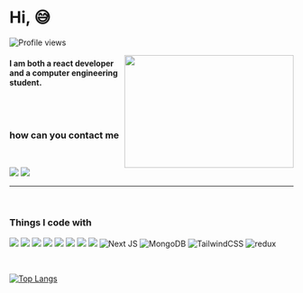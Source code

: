 

# Hi, :sweat_smile:

 

![Profile views](https://gpvc.arturio.dev/hsglc)  

<p>
  <img src="https://media.giphy.com/media/QNFhOolVeCzPQ2Mx85/giphy.gif" align="right" width="300" height="200">
</p>

#### I am both a react developer and a computer engineering student. 


<br />
<br />

### how can you contact me

<br />

[<img src="https://img.icons8.com/doodle/48/000000/twitter--v1.png"/>][twitter]
[<img src="https://img.icons8.com/doodle/50/000000/linkedin--v2.png"/>][linkedin]

<hr />
<br />




###  Things I code with
<p>
  <img src="https://img.icons8.com/dusk/48/000000/javascript.png"/>
  <img src="https://img.icons8.com/bubbles/48/000000/react.png"/>
  <img src="https://img.icons8.com/color/48/000000/git.png"/>
  <img src="https://img.icons8.com/color/48/000000/npm.png"/>
  <img src="https://img.icons8.com/nolan/48/html.png"/>
  <img src="https://img.icons8.com/dusk/48/000000/css3.png"/>
  <img src="https://img.icons8.com/color/48/000000/sass.png"/>
  <img src="https://img.icons8.com/color/48/000000/firebase.png"/>
  <img alt="Next JS" src="https://img.shields.io/badge/nextjs-%23000000.svg?style=for-the-badge&logo=next.js&logoColor=white"/>
  
  
  <img alt="MongoDB" src ="https://img.shields.io/badge/MongoDB-%234ea94b.svg?style=for-the-badge&logo=mongodb&logoColor=white"/>
  <img alt="TailwindCSS" src="https://img.shields.io/badge/tailwindcss-%2338B2AC.svg?style=for-the-badge&logo=tailwind-css&logoColor=white"/>
  <img alt="redux" src="https://img.shields.io/badge/-Redux-764ABC?style=flat-square&logo=redux&logoColor=white" />
  
</p>
<p> 
</p>
<br />





[![Top Langs](https://github-readme-stats.vercel.app/api/top-langs/?username=hsglc&layout=compact)](https://github.com/anuraghazra/github-readme-stats)






[twitter]: https://twitter.com/hgulcu0
[linkedin]: https://www.linkedin.com/in/huseyin-gulcu-79859a1b7/
